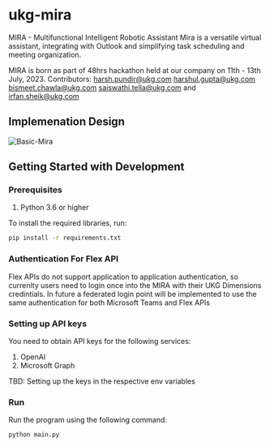 # ukg-mira
MIRA - Multifunctional Intelligent Robotic Assistant
Mira is a versatile virtual assistant, integrating with Outlook and simplifying task scheduling and meeting organization.

MIRA is born as part of 48hrs hackathon held at our company on 11th - 13th July, 2023. Contributors: harsh.pundir@ukg.com harshul.gupta@ukg.com bismeet.chawla@ukg.com saiswathi.tella@ukg.com and irfan.sheik@ukg.com

## Implemenation Design

![Basic-Mira](https://github.com/irfan-ukg/ukg-mira/assets/117180317/6f961011-bd5f-4d80-afcf-ab5fc70039d5)

## Getting Started with Development

### Prerequisites

1. Python 3.6 or higher

To install the required libraries, run:

```bash
pip install -r requirements.txt
```
### Authentication For Flex API
Flex APIs do not support application to application authentication, so currenlty users need to login once into the MIRA with their UKG Dimensions credintials. In future a federated login point will be implemented to use the same authentication for both Microsoft Teams and Flex APIs
### Setting up API keys

You need to obtain API keys for the following services:

1. OpenAI
2. Microsoft Graph

TBD: Setting up the keys in the respective env variables

### Run

Run the program using the following command:

```bash
python main.py
```
